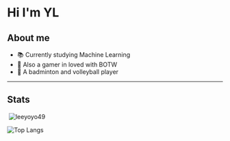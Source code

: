 # Hi I'm YL 

## About me 
- 📚 Currently studying  Machine Learning 
- :wind_chime: Also a gamer in loved with BOTW 
- :volleyball: A badminton and volleyball player 

---
## Stats


<p>&nbsp;<img align="center" src="https://github-readme-stats.vercel.app/api?username=leeyoyo49&show_icons=true&theme=rose_pine&locale=en" alt="leeyoyo49" /></p>

![Top Langs](https://github-readme-stats.vercel.app/api/top-langs/?username=leeyoyo49&layout=compact&theme=tokyonight&hide_border=true)
